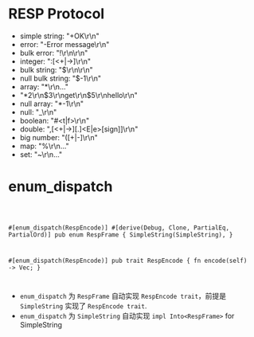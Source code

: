 # RESP Protocol

- simple string: "+OK\r\n"
- error: "-Error message\r\n"
- bulk error: "!<length>\r\n<error>\r\n"
- integer: ":[<+|->]<value>\r\n"
- bulk string: "$<length>\r\n<data>\r\n"
- null bulk string: "$-1\r\n"
- array: "\*<number-of-elements>\r\n<element-1>...<element-n>"
- "\*2\r\n$3\r\nget\r\n$5\r\nhello\r\n"
- null array: "\*-1\r\n"
- null: "\_\r\n"
- boolean: "#<t|f>\r\n"
- double: ",[<+|->]<integral>[.<fractional>]<E|e>[sign]<exponent>]\r\n"
- big number: "([+|-]<number>\r\n"
- map: "%<number-of-entries>\r\n<key-1><value-1>...<key-n><value-n>"
- set: "~<number-of-elements>\r\n<element-1>...<element-n>"

# enum_dispatch

<code>

#[enum_dispatch(RespEncode)] #[derive(Debug, Clone, PartialEq, PartialOrd)]
pub enum RespFrame {
SimpleString(SimpleString),
}

#[enum_dispatch(RespEncode)]
pub trait RespEncode {
fn encode(self) -> Vec<u8>;
}

</code>

- `enum_dispatch` 为 `RespFrame` 自动实现 `RespEncode trait`，前提是 `SimpleString` 实现了 `RespEncode trait`.
- `enum_dispatch` 为 `SimpleString` 自动实现 `impl Into<RespFrame>` for SimpleString
